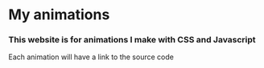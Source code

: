 # My animations
### This website is for animations I make with CSS and Javascript
Each animation will have a link to the source code

